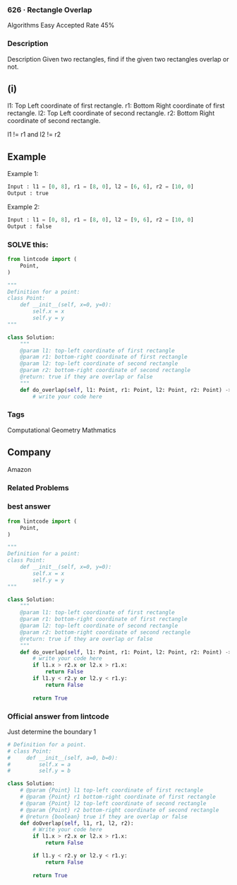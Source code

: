 ### 626 · Rectangle Overlap
Algorithms
Easy
Accepted Rate
45%



### Description
Description
Given two rectangles, find if the given two rectangles overlap or not.

## (i)

l1: Top Left coordinate of first rectangle.
r1: Bottom Right coordinate of first rectangle.
l2: Top Left coordinate of second rectangle.
r2: Bottom Right coordinate of second rectangle.

l1 != r1 and l2 != r2



## Example
Example 1:
```python
Input : l1 = [0, 8], r1 = [8, 0], l2 = [6, 6], r2 = [10, 0]
Output : true

```
Example 2:

```python
Input : l1 = [0, 8], r1 = [8, 0], l2 = [9, 6], r2 = [10, 0]
Output : false

```
### SOLVE this:

```python
from lintcode import (
    Point,
)

"""
Definition for a point:
class Point:
    def __init__(self, x=0, y=0):
        self.x = x
        self.y = y
"""

class Solution:
    """
    @param l1: top-left coordinate of first rectangle
    @param r1: bottom-right coordinate of first rectangle
    @param l2: top-left coordinate of second rectangle
    @param r2: bottom-right coordinate of second rectangle
    @return: true if they are overlap or false
    """
    def do_overlap(self, l1: Point, r1: Point, l2: Point, r2: Point) -> bool:
        # write your code here

```

### Tags
Computational Geometry
Mathmatics
## Company
Amazon

### Related Problems






### best answer
```py
from lintcode import (
    Point,
)

"""
Definition for a point:
class Point:
    def __init__(self, x=0, y=0):
        self.x = x
        self.y = y
"""

class Solution:
    """
    @param l1: top-left coordinate of first rectangle
    @param r1: bottom-right coordinate of first rectangle
    @param l2: top-left coordinate of second rectangle
    @param r2: bottom-right coordinate of second rectangle
    @return: true if they are overlap or false
    """
    def do_overlap(self, l1: Point, r1: Point, l2: Point, r2: Point) -> bool:
        # write your code here
        if l1.x > r2.x or l2.x > r1.x:
            return False
        if l1.y < r2.y or l2.y < r1.y:
            return False
        
        return True
```


### Official answer from lintcode
Just determine the boundary 1
```py
# Definition for a point.
# class Point:
#     def __init__(self, a=0, b=0):
#         self.x = a
#         self.y = b

class Solution:
    # @param {Point} l1 top-left coordinate of first rectangle
    # @param {Point} r1 bottom-right coordinate of first rectangle
    # @param {Point} l2 top-left coordinate of second rectangle
    # @param {Point} r2 bottom-right coordinate of second rectangle
    # @return {boolean} true if they are overlap or false
    def doOverlap(self, l1, r1, l2, r2):
        # Write your code here
        if l1.x > r2.x or l2.x > r1.x:
            return False

        if l1.y < r2.y or l2.y < r1.y:
            return False
        
        return True
```